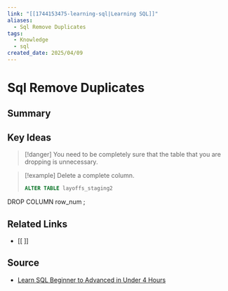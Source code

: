 ```yaml
---
link: "[[1744153475-learning-sql|Learning SQL]]"
aliases:
  - Sql Remove Duplicates
tags:
  - Knowledge
  - sql
created_date: 2025/04/09
---
```

# Sql Remove Duplicates

## Summary

## Key Ideas
>[!danger] You need to be completely sure that the table that you are dropping is unnecessary.

>[!example] Delete a complete column.
>```SQL
>ALTER TABLE layoffs_staging2
DROP COLUMN row_num
;
## Related Links
- [[ ]]

## Source
- [Learn SQL Beginner to Advanced in Under 4 Hours](https://www.youtube.com/watch?v=OT1RErkfLNQ&t=9991s)  
